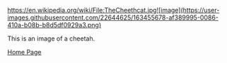 https://en.wikipedia.org/wiki/File:TheCheethcat.jpg![image](https://user-images.githubusercontent.com/22644625/163455678-af389995-0086-410a-b08b-b8d5df0929a3.png)

This is an image of a cheetah.

[Home Page](index.md)
